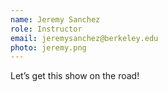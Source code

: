```yaml
---
name: Jeremy Sanchez
role: Instructor
email: jeremysanchez@berkeley.edu
photo: jeremy.png
---
```


Let’s get this show on the road! 